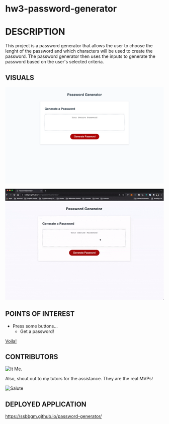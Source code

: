 # hw3-password-generator

# DESCRIPTION

This project is a password generator that allows the user to choose the lenght of the password and which characters will be used to create the password. The password generator then uses the inputs to generate the password based on the user's selected criteria.

## VISUALS


![Project Start Page](./assets/images/passwordgenerator.png)

![Demo of the project.](./assets/images/GIFS/8characterpw.gif)

## POINTS OF INTEREST

* Press some buttons... 
    * Get a password!
    
[Voila!](https://media.giphy.com/media/Ws4gfyK51QwQTYpNCO/giphy.gif) 

## CONTRIBUTORS

![It Me.](https://media.giphy.com/media/1rNXVaP18iF9r58m78/giphy.gif) 

Also, shout out to my tutors for the assistance. They are the real MVPs! 

![Salute](https://media.giphy.com/media/3oeT4JOH1i2Nf7rTmD/giphy.gif)


## DEPLOYED APPLICATION

https://ssbbgm.github.io/password-generator/
